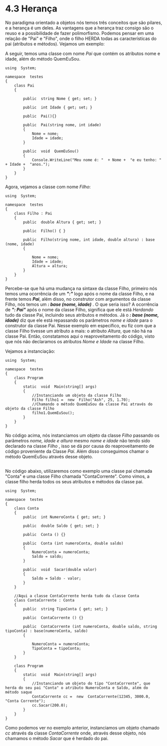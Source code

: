# 4.3 Herança
No paradigma orientado a objetos nós temos três conceitos que são pilares, e a herança é um deles.  As vantagens que a herança traz consigo são o reuso e a possibilidade de fazer polimorfismo.
Podemos pensar em uma relação de "Pai" e "Filho", onde o filho HERDA todas as características do pai (atributos e métodos). Vejamos um exemplo:

A seguir, temos uma classe  com nome *Pai* que contém os atributos nome e idade, além do método QuemEuSou.

```
using  System;

namespace  testes
{
	class Pai
	{

		public  string Nome { get; set; }

		public  int Idade { get; set; }
		
		public  Pai(){}
		
		public  Pai(string nome, int idade)
		{
			Nome = nome;
			Idade = idade;
		}
		
		public  void  QuemEuSou()
		{
			Console.WriteLine("Meu nome é: "  + Nome +  "e eu tenho: "  + Idade +  "anos.");
		}
	}
}
```

Agora, vejamos a classe com nome *Filho*:

```
using  System;

namespace  testes
{
	class Filho : Pai
	{
		public  double Altura { get; set; }
		
		public  Filho() { }
		
		public  Filho(string nome, int idade, double altura) : base (nome, idade)
		{

			Nome = nome;
			Idade = idade;
			Altura = altura;
		}
	}
}
```

Percebe-se que há uma mudança na sintaxe da classe Filho, primeiro nós temos uma ocorrência de  um ***":"*** logo após o nome da classe Filho, e na frente temos ***Pai***, além disso, no construtor com argumentos da classe Filho, nós temos um ***: base (nome, idade)*** . O que seria isso?
A ocorrência de ***": Pai"*** após o nome da classe Filho, significa que ele está *Herdando* tudo da classe Pai,  incluindo seus atributos e métodos. Já o ***: base (nome, idade)*** diz que ele está repassando os parâmetros *nome e idade* para o construtor da classe Pai. 
Nesse exemplo em específico, eu fiz com que a classe Filho tivesse um atributo a mais: o atributo *Altura*, que 	não há na classe Pai. Então, constatamos aqui o reaproveitamento do código, visto que nós não declaramos os atributos *Nome e Idade* na classe Filho.

Vejamos a instanciação:

```
using  System;

namespace  testes
{
	class Program
	{
		static  void  Main(string[] args)
		{
			//Instanciando um objeto da classe Filho
			Filho filho1 =  new  Filho("Ash", 25, 1.70);
			//Chamando o método QuemEuSou da classe Pai através do objeto da classe Filho
			filho1.QuemEuSou();
		}
	}
}
```

No código acima, nós instanciamos um objeto da classe *Filho* passando os parâmetros *nome, idade e altura* mesmo *nome e idade* não tendo sido declarado na classe *Filho* , isso se dá por causa do reaproveitamento de código proveniente da Classe *Pai*. Além disso conseguimos chamar o método QuemEuSou através desse objeto.

## 

No código abaixo, utilizaremos como exemplo uma classe pai chamada "Conta" e uma classe Filho chamada "ContaCorrente". Como vimos, a classe filho herda todos os seus atributos e métodos da classe pai.

```
using  System;

namespace  testes
{
	class Conta
	{
		public  int NumeroConta { get; set; }
		
		public  double Saldo { get; set; }

		public  Conta () {}
		
		public  Conta (int numeroConta, double saldo)
		{
			NumeroConta = numeroConta;
			Saldo = saldo;
		}

		public  void  Sacar(double valor)
		{
			Saldo = Saldo - valor;
		}
	}

	//Aqui a classe ContaCorrente herda tudo da classe Conta
	class ContaCorrente : Conta
	{
		public  string TipoConta { get; set; }
		
		public  ContaCorrente () {}
		
		public  ContaCorrente (int numeroConta, double saldo, string tipoConta) : base(numeroConta, saldo)
		{

			NumeroConta = numeroConta;
			TipoConta = tipoConta;
		}
	}

	class Program
	{
		static  void  Main(string[] args)
		{
			//Instanciando um objeto do tipo "ContaCorrente", que herda do seu pai "Conta" o atributo NumeroConta e Saldo, além do método saque
			ContaCorrente cc =  new  ContaCorrente(12345, 3000.0, "Conta Corrente");
			cc.Sacar(200.0);
		}
	}
}
```

Como podemos ver no exemplo anterior, instanciamos um objeto chamado *cc* através da classe *ContaCorrente*  onde, através desse objeto, nós chamamos o método *Sacar* que é herdado do pai.
